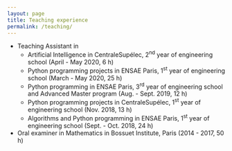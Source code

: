 ```yaml
---
layout: page
title: Teaching experience
permalink: /teaching/
---
```


* Teaching Assistant in
	* Artificial Intelligence in CentraleSupélec, 2<sup>nd</sup> year of engineering school (April - May 2020, 6 h)
	* Python programming projects in ENSAE Paris, 1<sup>st</sup> year of engineering school (March - May 2020, 25 h)
	* Python programming in ENSAE Paris, 3<sup>rd</sup> year of engineering school and Advanced Master program (Aug. - Sept. 2019, 12 h)
	* Python programming projects in CentraleSupélec, 1<sup>st</sup> year of engineering school (Nov. 2018, 13 h)
	* Algorithms and Python programming in ENSAE Paris, 1<sup>st</sup> year of engineering school (Sept. - Oct. 2018, 24 h)
* Oral examiner in Mathematics in Bossuet Institute, Paris (2014 - 2017, 50 h)